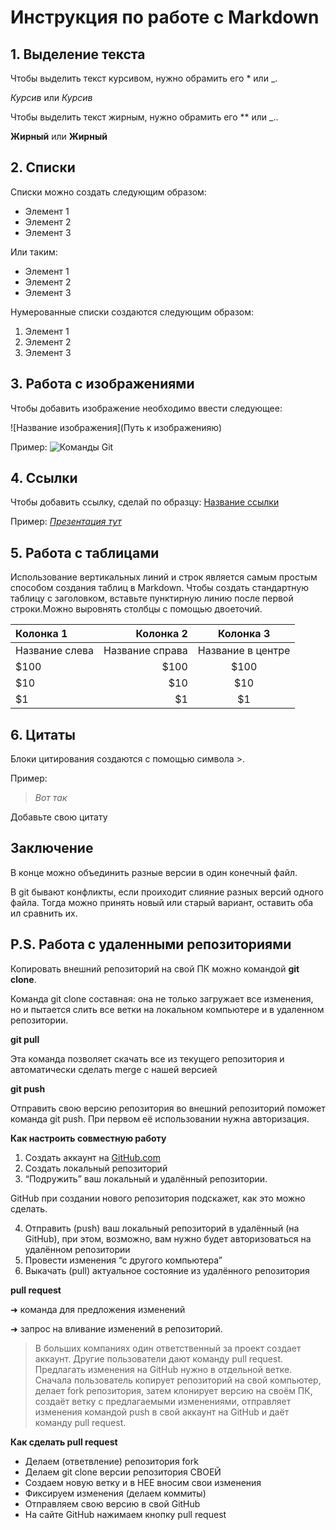 # Инструкция по работе с Markdown

## 1. Выделение текста

Чтобы выделить текст курсивом, нужно обрамить его * или _. 

*Курсив* или _Курсив_

Чтобы выделить текст жирным, нужно обрамить его ** или _.. 

**Жирный** или __Жирный__

## 2. Списки 

Списки можно создать следующим образом: 
* Элемент 1
* Элемент 2
* Элемент 3

Или таким: 
+ Элемент 1
+ Элемент 2
+ Элемент 3
  
Нумерованные списки создаются следующим образом:

1. Элемент 1
2. Элемент 2
3. Элемент 3

## 3. Работа с изображениями
Чтобы добавить изображение необходимо ввести следующее:

![Название изображения](Путь к изображенияю)

Пример: 
![Команды Git](Команды%20Git.png)

## 4. Ссылки
Чтобы добавить ссылку, сделай по образцу: [Название ссылки](Ссылка)

Пример: [*Презентация тут*](https://docs.google.com/presentation/d/116me-gOnT3T_yD56GG1bmM0Y_qfC7dhC18EC416TmAk/edit#slide=id.p11 ) 

## 5. Работа с таблицами
Использование вертикальных линий и строк является самым простым способом создания таблиц в Markdown. Чтобы создать стандартную таблицу с заголовком, вставьте пунктирную линию после первой строки.Можно выровнять столбцы с помощью двоеточий.

| Колонка 1                  | Колонка 2                 | Колонка 3          |
| :------------------- | -------------------: |:---------------:|
| Название слева | Название справа| Название в центре |
| $100                 | $100                 | $100            |
| $10                  | $10                  | $10             |
| $1                   | $1                   | $1              |

## 6. Цитаты
Блоки цитирования создаются с помощью символа >.

Пример: 
>*Вот так*

Добавьте свою цитату

## Заключение

В конце можно объединить разные версии в один конечный файл. 

В git бывают конфликты, если проиходит слияние разных версий одного файла. Тогда можно принять новый или старый вариант, оставить оба ил сравнить их. 


## P.S. Работа с удаленными репозиториями 

Копировать внешний репозиторий на свой ПК можно командой **git clone**.

Команда git clone составная: она не только загружает все изменения, но и пытается слить  все ветки на локальном компьютере и в удаленном репозитории.

**git pull**

Эта команда позволяет скачать все  из текущего репозитория и автоматически сделать merge с нашей версией


**git push**

Отправить свою версию репозитория во внешний репозиторий поможет команда git push. При первом её использовании нужна авторизация.


**Как настроить совместную работу**

1. Создать аккаунт на [GitHub.com](http://github.com/)
2. Создать локальный репозиторий
3. “Подружить” ваш локальный и удалённый репозитории.

GitHub при создании нового репозитория подскажет, как это можно сделать.

4. Отправить (push) ваш локальный репозиторий в удалённый (на GitHub), при этом, возможно, 
вам нужно будет авторизоваться на удалённом репозитории
5. Провести изменения “с другого компьютера”
6. Выкачать (pull) актуальное состояние из удалённого репозитория

**pull request**

➜ команда для предложения изменений

➜ запрос на вливание изменений в репозиторий. 

>В больших компаниях один ответственный за проект создает аккаунт. Другие пользователи дают команду pull request. Предлагать изменения на GitHub нужно в отдельной ветке. Сначала
пользователь копирует репозиторий на свой компьютер, делает fork репозитория, затем
клонирует версию на своём ПК, создаёт ветку с предлагаемыми изменениями, отправляет
изменения командой push в свой аккаунт на GitHub и даёт команду pull request.

**Как сделать pull request**

- Делаем   (ответвление) репозитория fork
- Делаем git clone   версии репозитория СВОЕЙ
- Создаем новую ветку и в НЕЕ вносим свои изменения
- Фиксируем изменения (делаем коммиты)
- Отправляем свою версию в свой GitHub
- На сайте GitHub нажимаем кнопку pull request
